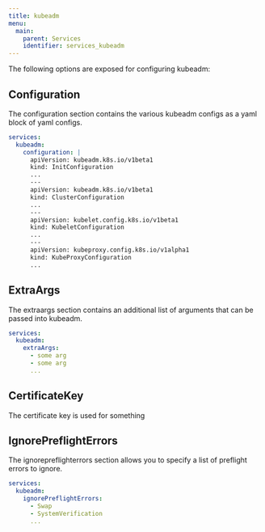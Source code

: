 ```yaml
---
title: kubeadm
menu:
  main:
    parent: Services
    identifier: services_kubeadm
---
```


The following options are exposed for configuring kubeadm:

## Configuration

The configuration section contains the various kubeadm configs as a yaml block of yaml configs.

```yaml
services:
  kubeadm:
    configuration: |
      apiVersion: kubeadm.k8s.io/v1beta1
      kind: InitConfiguration
      ...
      ---
      apiVersion: kubeadm.k8s.io/v1beta1
      kind: ClusterConfiguration
      ...
      ---
      apiVersion: kubelet.config.k8s.io/v1beta1
      kind: KubeletConfiguration
      ...
      ---
      apiVersion: kubeproxy.config.k8s.io/v1alpha1
      kind: KubeProxyConfiguration
      ...
```

## ExtraArgs

The extraargs section contains an additional list of arguments that can be passed into kubeadm.

```yaml
services:
  kubeadm:
    extraArgs:
      - some arg
      - some arg
      ...
```

## CertificateKey

The certificate key is used for something

## IgnorePreflightErrors

The ignorepreflighterrors section allows you to specify a list of preflight errors to ignore.

```yaml
services:
  kubeadm:
    ignorePreflightErrors:
      - Swap
      - SystemVerification
      ...
```

